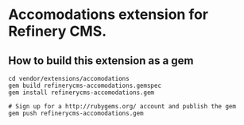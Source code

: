 # Accomodations extension for Refinery CMS.

## How to build this extension as a gem

    cd vendor/extensions/accomodations
    gem build refinerycms-accomodations.gemspec
    gem install refinerycms-accomodations.gem

    # Sign up for a http://rubygems.org/ account and publish the gem
    gem push refinerycms-accomodations.gem